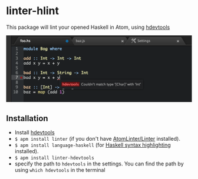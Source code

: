 # linter-hlint

This package will lint your opened Haskell in Atom, using [hdevtools](https://hackage.haskell.org/package/hdevtools)

![linter-hdevtools in action](screenshot.png)

## Installation

* Install [hdevtools](https://hackage.haskell.org/package/hdevtools)
* `$ apm install linter` (if you don't have [AtomLinter/Linter](https://github.com/AtomLinter/Linter) installed).
* `$ apm install language-haskell` (for [Haskell syntax highlighting](https://github.com/jroesch/language-haskell) installed).
* `$ apm install linter-hdevtools`
* specify the path to `hdevtools` in the settings.  You can find the path by using `which hdevtools` in the terminal
